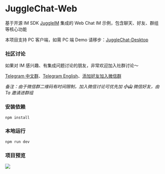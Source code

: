 # JuggleChat-Web

基于开源 IM SDK [JuggleIM](https://github.com/juggleim) 集成的 Web Chat IM  示例，包含聊天、好友、群组等核心功能

本项目支持 PC 客户端，如需 PC 端 Demo 请移步：[JuggleChat-Desktop](https://github.com/juggleim/jugglechat-desktop)

### 社区讨论

如果对 IM 感兴趣、有集成问题讨论的朋友，非常欢迎加入社群讨论～

[Telegram 中文群](https://t.me/juggleim_zh)、[Telegram English](https://t.me/juggleim_en)、[添加好友加入微信群](https://downloads.juggle.im/xiaoshan.jpg)

_备注：由于微信群二维码有时间限制，加入微信讨论可优先加 **小山** 微信好友，由 Ta 邀请进群组_


### 安装依赖

```sh
npm install
```

### 本地运行

```sh
npm run dev
```

### 项目预览

![](https://downloads.juggle.im/website/static/demo-web.png)